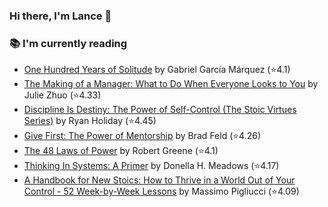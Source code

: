 ### Hi there, I'm Lance 👋

### 📚 I'm currently reading
  <!-- GOODREADS-LIST:START -->
- [One Hundred Years of Solitude](https://www.goodreads.com/review/show/7831064902?utm_medium=api&utm_source=rss) by Gabriel García Márquez (⭐️4.1)
- [The Making of a Manager: What to Do When Everyone Looks to You](https://www.goodreads.com/review/show/7824530837?utm_medium=api&utm_source=rss) by Julie Zhuo (⭐️4.33)
- [Discipline Is Destiny: The Power of Self-Control (The Stoic Virtues Series)](https://www.goodreads.com/review/show/7749242505?utm_medium=api&utm_source=rss) by Ryan Holiday (⭐️4.45)
- [Give First: The Power of Mentorship](https://www.goodreads.com/review/show/7660929449?utm_medium=api&utm_source=rss) by Brad Feld (⭐️4.26)
- [The 48 Laws of Power](https://www.goodreads.com/review/show/5380635273?utm_medium=api&utm_source=rss) by Robert Greene (⭐️4.1)
- [Thinking In Systems: A Primer](https://www.goodreads.com/review/show/3660068239?utm_medium=api&utm_source=rss) by Donella H. Meadows (⭐️4.17)
- [A Handbook for New Stoics: How to Thrive in a World Out of Your Control - 52 Week-by-Week Lessons](https://www.goodreads.com/review/show/3880315152?utm_medium=api&utm_source=rss) by Massimo Pigliucci (⭐️4.09)
<!-- GOODREADS-LIST:END -->


